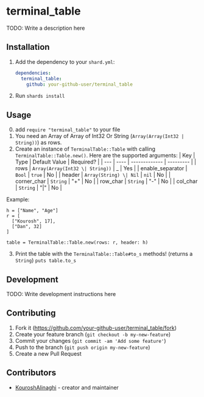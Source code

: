 # terminal_table

TODO: Write a description here

## Installation

1. Add the dependency to your `shard.yml`:

   ```yaml
   dependencies:
     terminal_table:
       github: your-github-user/terminal_table
   ```

2. Run `shards install`

## Usage

0. add `require "terminal_table"` to your file
1. You need an Array of Array of Int32 Or String (`Array(Array(Int32 | String))`) as rows. 
2. Create an instance of `TerminalTable::Table` with calling `TerminalTable::Table.new()`. Here are the supported arguments: 
| Key | Type | Default Value | Required? |
| --- | ---- | ------------- | --------- |
| rows | `Array(Array(Int32 \| String))` | _ | Yes |
| enable_separator | `Bool` | `true` | No |
| header | `Array(String) \| Nil` | `nil` | No |
| corner_char | `String` | "+" | No |
| row_char | `String` | "-" | No |
| col_char | `String` | "|" | No |

Example:
```crystal
h = ["Name", "Age"]
r = [
  ["Kourosh", 17],
  ["Dan", 32]
]

table = TerminalTable::Table.new(rows: r, header: h)
```
3. Print the table with the `TerminalTable::Table#to_s` methods! (returns a `String`)
  `puts table.to_s`

## Development

TODO: Write development instructions here

## Contributing

1. Fork it (<https://github.com/your-github-user/terminal_table/fork>)
2. Create your feature branch (`git checkout -b my-new-feature`)
3. Commit your changes (`git commit -am 'Add some feature'`)
4. Push to the branch (`git push origin my-new-feature`)
5. Create a new Pull Request

## Contributors

- [KouroshAlinaghi](https://github.com/your-github-user) - creator and maintainer
